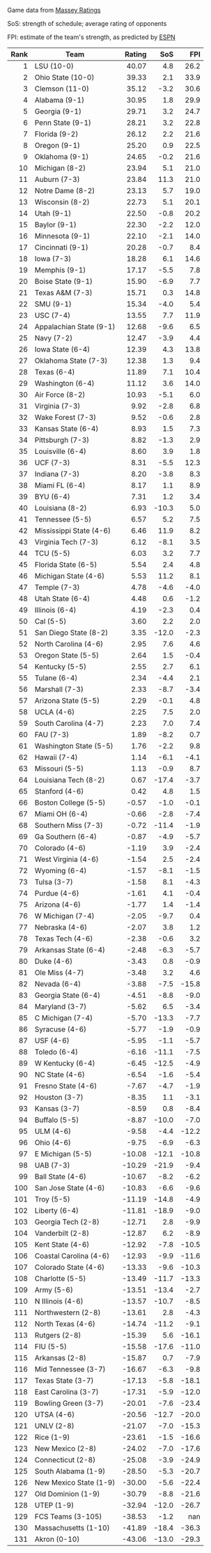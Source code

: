 Game data from [Massey Ratings](https://www.masseyratings.com/data)

SoS: strength of schedule; average rating of opponents

FPI: estimate of the team's strength, as predicted by
[ESPN](http://www.espn.com/college-football/statistics/teamratings)

Rank |           Team            | Rating |  SoS  |  FPI  
----:| ------------------------- | ------:| -----:| -----:
   1 | LSU (10-0)                |  40.07 |   4.8 |  26.2
   2 | Ohio State (10-0)         |  39.33 |   2.1 |  33.9
   3 | Clemson (11-0)            |  35.12 |  -3.2 |  30.6
   4 | Alabama (9-1)             |  30.95 |   1.8 |  29.9
   5 | Georgia (9-1)             |  29.71 |   3.2 |  24.7
   6 | Penn State (9-1)          |  28.21 |   3.2 |  22.8
   7 | Florida (9-2)             |  26.12 |   2.2 |  21.6
   8 | Oregon (9-1)              |  25.20 |   0.9 |  22.5
   9 | Oklahoma (9-1)            |  24.65 |  -0.2 |  21.6
  10 | Michigan (8-2)            |  23.94 |   5.1 |  21.0
  11 | Auburn (7-3)              |  23.84 |  11.3 |  21.0
  12 | Notre Dame (8-2)          |  23.13 |   5.7 |  19.0
  13 | Wisconsin (8-2)           |  22.73 |   5.1 |  20.1
  14 | Utah (9-1)                |  22.50 |  -0.8 |  20.2
  15 | Baylor (9-1)              |  22.30 |  -2.2 |  12.0
  16 | Minnesota (9-1)           |  22.10 |  -2.1 |  14.0
  17 | Cincinnati (9-1)          |  20.28 |  -0.7 |   8.4
  18 | Iowa (7-3)                |  18.28 |   6.1 |  14.6
  19 | Memphis (9-1)             |  17.17 |  -5.5 |   7.8
  20 | Boise State (9-1)         |  15.90 |  -6.9 |   7.7
  21 | Texas A&M (7-3)           |  15.71 |   0.3 |  14.8
  22 | SMU (9-1)                 |  15.34 |  -4.0 |   5.4
  23 | USC (7-4)                 |  13.55 |   7.7 |  11.9
  24 | Appalachian State (9-1)   |  12.68 |  -9.6 |   6.5
  25 | Navy (7-2)                |  12.47 |  -3.9 |   4.4
  26 | Iowa State (6-4)          |  12.39 |   4.3 |  13.8
  27 | Oklahoma State (7-3)      |  12.38 |   1.3 |   9.4
  28 | Texas (6-4)               |  11.89 |   7.1 |  10.4
  29 | Washington (6-4)          |  11.12 |   3.6 |  14.0
  30 | Air Force (8-2)           |  10.93 |  -5.1 |   6.0
  31 | Virginia (7-3)            |   9.92 |  -2.8 |   6.8
  32 | Wake Forest (7-3)         |   9.52 |  -0.6 |   2.8
  33 | Kansas State (6-4)        |   8.93 |   1.5 |   7.3
  34 | Pittsburgh (7-3)          |   8.82 |  -1.3 |   2.9
  35 | Louisville (6-4)          |   8.60 |   3.9 |   1.8
  36 | UCF (7-3)                 |   8.31 |  -5.5 |  12.3
  37 | Indiana (7-3)             |   8.20 |  -3.8 |   8.3
  38 | Miami FL (6-4)            |   8.17 |   1.1 |   8.9
  39 | BYU (6-4)                 |   7.31 |   1.2 |   3.4
  40 | Louisiana (8-2)           |   6.93 | -10.3 |   5.0
  41 | Tennessee (5-5)           |   6.57 |   5.2 |   7.5
  42 | Mississippi State (4-6)   |   6.46 |  11.9 |   8.2
  43 | Virginia Tech (7-3)       |   6.12 |  -8.1 |   3.5
  44 | TCU (5-5)                 |   6.03 |   3.2 |   7.7
  45 | Florida State (6-5)       |   5.54 |   2.4 |   4.8
  46 | Michigan State (4-6)      |   5.53 |  11.2 |   8.1
  47 | Temple (7-3)              |   4.78 |  -4.6 |  -4.0
  48 | Utah State (6-4)          |   4.48 |   0.6 |  -1.2
  49 | Illinois (6-4)            |   4.19 |  -2.3 |   0.4
  50 | Cal (5-5)                 |   3.60 |   2.2 |   2.0
  51 | San Diego State (8-2)     |   3.35 | -12.0 |  -2.3
  52 | North Carolina (4-6)      |   2.95 |   7.6 |   4.6
  53 | Oregon State (5-5)        |   2.64 |   1.5 |  -0.4
  54 | Kentucky (5-5)            |   2.55 |   2.7 |   6.1
  55 | Tulane (6-4)              |   2.34 |  -4.4 |   2.1
  56 | Marshall (7-3)            |   2.33 |  -8.7 |  -3.4
  57 | Arizona State (5-5)       |   2.29 |  -0.1 |   4.8
  58 | UCLA (4-6)                |   2.25 |   7.5 |   2.0
  59 | South Carolina (4-7)      |   2.23 |   7.0 |   7.4
  60 | FAU (7-3)                 |   1.89 |  -8.2 |   0.7
  61 | Washington State (5-5)    |   1.76 |  -2.2 |   9.8
  62 | Hawaii (7-4)              |   1.14 |  -6.1 |  -4.1
  63 | Missouri (5-5)            |   1.13 |  -0.9 |   8.7
  64 | Louisiana Tech (8-2)      |   0.67 | -17.4 |  -3.7
  65 | Stanford (4-6)            |   0.42 |   4.8 |   1.5
  66 | Boston College (5-5)      |  -0.57 |  -1.0 |  -0.1
  67 | Miami OH (6-4)            |  -0.66 |  -2.8 |  -7.4
  68 | Southern Miss (7-3)       |  -0.72 | -11.4 |  -1.9
  69 | Ga Southern (6-4)         |  -0.87 |  -4.9 |  -5.7
  70 | Colorado (4-6)            |  -1.19 |   3.9 |  -2.4
  71 | West Virginia (4-6)       |  -1.54 |   2.5 |  -2.4
  72 | Wyoming (6-4)             |  -1.57 |  -8.1 |  -1.5
  73 | Tulsa (3-7)               |  -1.58 |   8.1 |  -4.3
  74 | Purdue (4-6)              |  -1.61 |   4.1 |  -0.4
  75 | Arizona (4-6)             |  -1.77 |   1.4 |  -1.4
  76 | W Michigan (7-4)          |  -2.05 |  -9.7 |   0.4
  77 | Nebraska (4-6)            |  -2.07 |   3.8 |   1.2
  78 | Texas Tech (4-6)          |  -2.38 |  -0.6 |   3.2
  79 | Arkansas State (6-4)      |  -2.48 |  -6.3 |  -5.7
  80 | Duke (4-6)                |  -3.43 |   0.8 |  -0.9
  81 | Ole Miss (4-7)            |  -3.48 |   3.2 |   4.6
  82 | Nevada (6-4)              |  -3.88 |  -7.5 | -15.8
  83 | Georgia State (6-4)       |  -4.51 |  -8.8 |  -9.0
  84 | Maryland (3-7)            |  -5.62 |   6.5 |  -3.4
  85 | C Michigan (7-4)          |  -5.70 | -13.3 |  -7.7
  86 | Syracuse (4-6)            |  -5.77 |  -1.9 |  -0.9
  87 | USF (4-6)                 |  -5.95 |  -1.1 |  -5.7
  88 | Toledo (6-4)              |  -6.16 | -11.1 |  -7.5
  89 | W Kentucky (6-4)          |  -6.45 | -12.5 |  -4.9
  90 | NC State (4-6)            |  -6.54 |  -1.6 |  -5.4
  91 | Fresno State (4-6)        |  -7.67 |  -4.7 |  -1.9
  92 | Houston (3-7)             |  -8.35 |   1.1 |  -3.1
  93 | Kansas (3-7)              |  -8.59 |   0.8 |  -8.4
  94 | Buffalo (5-5)             |  -8.87 | -10.0 |  -7.0
  95 | ULM (4-6)                 |  -9.58 |  -4.4 | -12.2
  96 | Ohio (4-6)                |  -9.75 |  -6.9 |  -6.3
  97 | E Michigan (5-5)          | -10.08 | -12.1 | -10.8
  98 | UAB (7-3)                 | -10.29 | -21.9 |  -9.4
  99 | Ball State (4-6)          | -10.67 |  -8.2 |  -6.2
 100 | San Jose State (4-6)      | -10.83 |  -6.6 |  -9.6
 101 | Troy (5-5)                | -11.19 | -14.8 |  -4.9
 102 | Liberty (6-4)             | -11.81 | -18.9 |  -9.0
 103 | Georgia Tech (2-8)        | -12.71 |   2.8 |  -9.9
 104 | Vanderbilt (2-8)          | -12.87 |   6.2 |  -8.9
 105 | Kent State (4-6)          | -12.92 |  -7.8 | -10.5
 106 | Coastal Carolina (4-6)    | -12.93 |  -9.9 | -11.6
 107 | Colorado State (4-6)      | -13.33 |  -9.6 | -10.3
 108 | Charlotte (5-5)           | -13.49 | -11.7 | -13.3
 109 | Army (5-6)                | -13.51 | -13.4 |  -2.7
 110 | N Illinois (4-6)          | -13.57 | -10.7 |  -8.5
 111 | Northwestern (2-8)        | -13.61 |   2.8 |  -4.3
 112 | North Texas (4-6)         | -14.74 | -11.2 |  -9.1
 113 | Rutgers (2-8)             | -15.39 |   5.6 | -16.1
 114 | FIU (5-5)                 | -15.58 | -17.6 | -11.0
 115 | Arkansas (2-8)            | -15.87 |   0.7 |  -7.9
 116 | Mid Tennessee (3-7)       | -16.67 |  -6.3 |  -9.8
 117 | Texas State (3-7)         | -17.13 |  -5.8 | -18.1
 118 | East Carolina (3-7)       | -17.31 |  -5.9 | -12.0
 119 | Bowling Green (3-7)       | -20.01 |  -7.6 | -23.4
 120 | UTSA (4-6)                | -20.56 | -12.7 | -20.0
 121 | UNLV (2-8)                | -21.07 |  -7.0 | -15.3
 122 | Rice (1-9)                | -23.61 |  -1.5 | -16.6
 123 | New Mexico (2-8)          | -24.02 |  -7.0 | -17.6
 124 | Connecticut (2-8)         | -25.08 |  -3.9 | -24.9
 125 | South Alabama (1-9)       | -28.50 |  -5.3 | -20.7
 126 | New Mexico State (1-9)    | -30.00 |  -5.6 | -22.4
 127 | Old Dominion (1-9)        | -30.79 |  -8.8 | -21.6
 128 | UTEP (1-9)                | -32.94 | -12.0 | -26.7
 129 | FCS Teams (3-105)         | -38.53 |  -1.2 |   nan
 130 | Massachusetts (1-10)      | -41.89 | -18.4 | -36.3
 131 | Akron (0-10)              | -43.06 | -13.0 | -29.3
